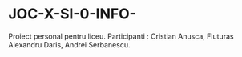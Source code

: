 # JOC-X-SI-0-INFO-
Proiect personal pentru liceu.
Participanti : Cristian Anusca, Fluturas Alexandru Daris, Andrei Serbanescu.
